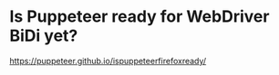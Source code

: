# Is Puppeteer ready for WebDriver BiDi yet?

<https://puppeteer.github.io/ispuppeteerfirefoxready/>
